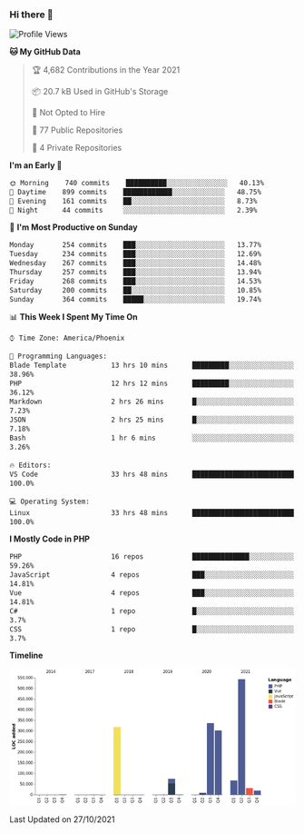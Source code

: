 ### Hi there 👋

<!--START_SECTION:waka-->
![Profile Views](http://img.shields.io/badge/Profile%20Views-6-blue)

**🐱 My GitHub Data** 

> 🏆 4,682 Contributions in the Year 2021
 > 
> 📦 20.7 kB Used in GitHub's Storage 
 > 
> 🚫 Not Opted to Hire
 > 
> 📜 77 Public Repositories 
 > 
> 🔑 4 Private Repositories  
 > 
**I'm an Early 🐤** 

```text
🌞 Morning    740 commits    ██████████░░░░░░░░░░░░░░░   40.13% 
🌆 Daytime    899 commits    ████████████░░░░░░░░░░░░░   48.75% 
🌃 Evening    161 commits    ██░░░░░░░░░░░░░░░░░░░░░░░   8.73% 
🌙 Night      44 commits     ░░░░░░░░░░░░░░░░░░░░░░░░░   2.39%

```
📅 **I'm Most Productive on Sunday** 

```text
Monday       254 commits    ███░░░░░░░░░░░░░░░░░░░░░░   13.77% 
Tuesday      234 commits    ███░░░░░░░░░░░░░░░░░░░░░░   12.69% 
Wednesday    267 commits    ███░░░░░░░░░░░░░░░░░░░░░░   14.48% 
Thursday     257 commits    ███░░░░░░░░░░░░░░░░░░░░░░   13.94% 
Friday       268 commits    ███░░░░░░░░░░░░░░░░░░░░░░   14.53% 
Saturday     200 commits    ██░░░░░░░░░░░░░░░░░░░░░░░   10.85% 
Sunday       364 commits    █████░░░░░░░░░░░░░░░░░░░░   19.74%

```


📊 **This Week I Spent My Time On** 

```text
⌚︎ Time Zone: America/Phoenix

💬 Programming Languages: 
Blade Template           13 hrs 10 mins      █████████░░░░░░░░░░░░░░░░   38.96% 
PHP                      12 hrs 12 mins      █████████░░░░░░░░░░░░░░░░   36.12% 
Markdown                 2 hrs 26 mins       █░░░░░░░░░░░░░░░░░░░░░░░░   7.23% 
JSON                     2 hrs 25 mins       █░░░░░░░░░░░░░░░░░░░░░░░░   7.18% 
Bash                     1 hr 6 mins         ░░░░░░░░░░░░░░░░░░░░░░░░░   3.26%

🔥 Editors: 
VS Code                  33 hrs 48 mins      █████████████████████████   100.0%

💻 Operating System: 
Linux                    33 hrs 48 mins      █████████████████████████   100.0%

```

**I Mostly Code in PHP** 

```text
PHP                      16 repos            ██████████████░░░░░░░░░░░   59.26% 
JavaScript               4 repos             ███░░░░░░░░░░░░░░░░░░░░░░   14.81% 
Vue                      4 repos             ███░░░░░░░░░░░░░░░░░░░░░░   14.81% 
C#                       1 repo              █░░░░░░░░░░░░░░░░░░░░░░░░   3.7% 
CSS                      1 repo              █░░░░░░░░░░░░░░░░░░░░░░░░   3.7%

```


**Timeline**

![Chart not found](https://raw.githubusercontent.com/mikebronner/mikebronner/master/charts/bar_graph.png) 


 Last Updated on 27/10/2021
<!--END_SECTION:waka-->

<!--
**mikebronner/mikebronner** is a ✨ _special_ ✨ repository because its `README.md` (this file) appears on your GitHub profile.

Here are some ideas to get you started:

- 🔭 I’m currently working on ...
- 🌱 I’m currently learning ...
- 👯 I’m looking to collaborate on ...
- 🤔 I’m looking for help with ...
- 💬 Ask me about ...
- 📫 How to reach me: ...
- 😄 Pronouns: ...
- ⚡ Fun fact: ...
-->
